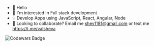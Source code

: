 - 👋 Hello
- 👀 I'm interested in Full stack development
- 💡 Develop Apps using JavaScript, React, Angular, Node
- 🚀 Looking to collaborate? Email me shev1181@gmail.com or text me https://t.me/valsheva

![Codewars Badge](https://www.codewars.com/users/vishev/badges/large)





